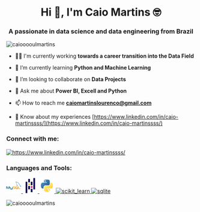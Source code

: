 <h1 align="center">Hi 👋, I'm Caio Martins 🤓</h1>
<h3 align="center">A passionate in data science and data engineering from Brazil</h3>

<p align="left"> <img src="https://komarev.com/ghpvc/?username=caiooooulmartins&label=Profile%20views&color=0e75b6&style=flat" alt="caiooooulmartins" /> </p>

- 🤯🤯 I'm currently working **towards a career transition into the Data Field**

- 🌱 I’m currently learning **Python and Machine Learning**

- 👯 I’m looking to collaborate on **Data Projects**

- 💬 Ask me about **Power BI, Excell and Python**

- 📫 How to reach me **caiomartinslourenco@gmail.com**

- 📄 Know about my experiences [https://www.linkedin.com/in/caio-martinssss/](https://www.linkedin.com/in/caio-martinssss/)

<h3 align="left">Connect with me:</h3>
<p align="left">
<a href="https://linkedin.com/in/https://www.linkedin.com/in/caio-martinssss/" target="blank"><img align="center" src="https://raw.githubusercontent.com/rahuldkjain/github-profile-readme-generator/master/src/images/icons/Social/linked-in-alt.svg" alt="https://www.linkedin.com/in/caio-martinssss/" height="30" width="40" /></a>
</p>

<h3 align="left">Languages and Tools:</h3>
<p align="left"> <a href="https://www.mysql.com/" target="_blank" rel="noreferrer"> <img src="https://raw.githubusercontent.com/devicons/devicon/master/icons/mysql/mysql-original-wordmark.svg" alt="mysql" width="40" height="40"/> </a> <a href="https://pandas.pydata.org/" target="_blank" rel="noreferrer"> <img src="https://raw.githubusercontent.com/devicons/devicon/2ae2a900d2f041da66e950e4d48052658d850630/icons/pandas/pandas-original.svg" alt="pandas" width="40" height="40"/> </a> <a href="https://www.python.org" target="_blank" rel="noreferrer"> <img src="https://raw.githubusercontent.com/devicons/devicon/master/icons/python/python-original.svg" alt="python" width="40" height="40"/> </a> <a href="https://scikit-learn.org/" target="_blank" rel="noreferrer"> <img src="https://upload.wikimedia.org/wikipedia/commons/0/05/Scikit_learn_logo_small.svg" alt="scikit_learn" width="40" height="40"/> </a> <a href="https://www.sqlite.org/" target="_blank" rel="noreferrer"> <img src="https://www.vectorlogo.zone/logos/sqlite/sqlite-icon.svg" alt="sqlite" width="40" height="40"/> </a> </p>

<p><img align="center" src="https://github-readme-stats.vercel.app/api/top-langs?username=caiooooulmartins&show_icons=true&locale=en&layout=compact" alt="caiooooulmartins" /></p>
